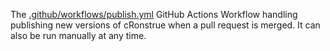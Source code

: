 The [.github/workflows/publish.yml](https://github.com/bradymholt/cRonstrue/actions?query=workflow%3A%22Publish+to+npm+Registry%22) GitHub Actions Workflow handling publishing new versions of cRonstrue when a pull request is merged.  It can also be run manually at any time.
